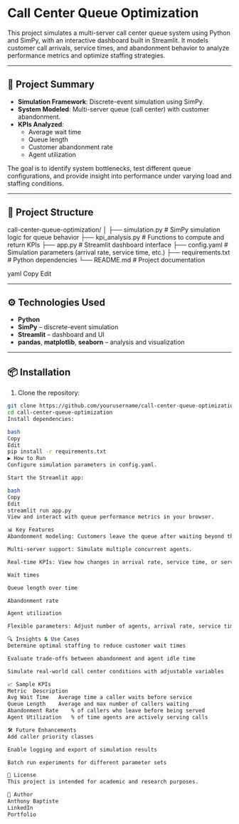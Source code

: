 # Call Center Queue Optimization

This project simulates a multi-server call center queue system using Python and SimPy, with an interactive dashboard built in Streamlit. It models customer call arrivals, service times, and abandonment behavior to analyze performance metrics and optimize staffing strategies.

---

## 🧠 Project Summary

- **Simulation Framework**: Discrete-event simulation using SimPy.
- **System Modeled**: Multi-server queue (call center) with customer abandonment.
- **KPIs Analyzed**:
  - Average wait time
  - Queue length
  - Customer abandonment rate
  - Agent utilization

The goal is to identify system bottlenecks, test different queue configurations, and provide insight into performance under varying load and staffing conditions.

---

## 📁 Project Structure

call-center-queue-optimization/
│
├── simulation.py # SimPy simulation logic for queue behavior
├── kpi_analysis.py # Functions to compute and return KPIs
├── app.py # Streamlit dashboard interface
├── config.yaml # Simulation parameters (arrival rate, service time, etc.)
├── requirements.txt # Python dependencies
└── README.md # Project documentation

yaml
Copy
Edit

---

## ⚙️ Technologies Used

- **Python**
- **SimPy** – discrete-event simulation
- **Streamlit** – dashboard and UI
- **pandas**, **matplotlib**, **seaborn** – analysis and visualization

---

## 📦 Installation

1. Clone the repository:

```bash
git clone https://github.com/yourusername/call-center-queue-optimization.git
cd call-center-queue-optimization
Install dependencies:

bash
Copy
Edit
pip install -r requirements.txt
▶️ How to Run
Configure simulation parameters in config.yaml.

Start the Streamlit app:

bash
Copy
Edit
streamlit run app.py
View and interact with queue performance metrics in your browser.

📊 Key Features
Abandonment modeling: Customers leave the queue after waiting beyond their patience threshold.

Multi-server support: Simulate multiple concurrent agents.

Real-time KPIs: View how changes in arrival rate, service time, or server count affect:

Wait times

Queue length over time

Abandonment rate

Agent utilization

Flexible parameters: Adjust number of agents, arrival rate, service time distribution, and more.

🔍 Insights & Use Cases
Determine optimal staffing to reduce customer wait times

Evaluate trade-offs between abandonment and agent idle time

Simulate real-world call center conditions with adjustable variables

📈 Sample KPIs
Metric	Description
Avg Wait Time	Average time a caller waits before service
Queue Length	Average and max number of callers waiting
Abandonment Rate	% of callers who leave before being served
Agent Utilization	% of time agents are actively serving calls

🛠️ Future Enhancements
Add caller priority classes

Enable logging and export of simulation results

Batch run experiments for different parameter sets

📄 License
This project is intended for academic and research purposes.

👤 Author
Anthony Baptiste
LinkedIn
Portfolio

